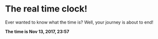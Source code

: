 # The real time clock!

Ever wanted to know what the time is? Well, your journey is about to end!

**The time is Nov 13, 2017, 23:57**